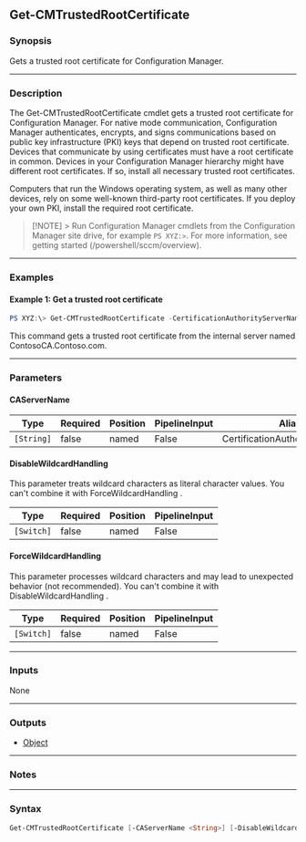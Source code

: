 Get-CMTrustedRootCertificate
----------------------------




### Synopsis
Gets a trusted root certificate for Configuration Manager.



---


### Description

The Get-CMTrustedRootCertificate cmdlet gets a trusted root certificate for Configuration Manager. For native mode communication, Configuration Manager authenticates, encrypts, and signs communications based on public key infrastructure (PKI) keys that depend on trusted root certificate. Devices that communicate by using certificates must have a root certificate in common. Devices in your Configuration Manager hierarchy might have different root certificates. If so, install all necessary trusted root certificates.



Computers that run the Windows operating system, as well as many other devices, rely on some well-known third-party root certificates. If you deploy your own PKI, install the required root certificate.



> [!NOTE] > Run Configuration Manager cmdlets from the Configuration Manager site drive, for example `PS XYZ:>`. For more information, see getting started (/powershell/sccm/overview).



---


### Examples
#### Example 1: Get a trusted root certificate
```PowerShell
PS XYZ:\> Get-CMTrustedRootCertificate -CertificationAuthorityServerName "ContosoCA.Contoso.com"
```
This command gets a trusted root certificate from the internal server named ContosoCA.Contoso.com.


---


### Parameters
#### **CAServerName**








|Type      |Required|Position|PipelineInput|Aliases                         |
|----------|--------|--------|-------------|--------------------------------|
|`[String]`|false   |named   |False        |CertificationAuthorityServerName|



#### **DisableWildcardHandling**

This parameter treats wildcard characters as literal character values. You can't combine it with ForceWildcardHandling .






|Type      |Required|Position|PipelineInput|
|----------|--------|--------|-------------|
|`[Switch]`|false   |named   |False        |



#### **ForceWildcardHandling**

This parameter processes wildcard characters and may lead to unexpected behavior (not recommended). You can't combine it with DisableWildcardHandling .






|Type      |Required|Position|PipelineInput|
|----------|--------|--------|-------------|
|`[Switch]`|false   |named   |False        |





---


### Inputs
None





---


### Outputs
* [Object](https://learn.microsoft.com/en-us/dotnet/api/System.Object)






---


### Notes




---


### Syntax
```PowerShell
Get-CMTrustedRootCertificate [-CAServerName <String>] [-DisableWildcardHandling] [-ForceWildcardHandling] [<CommonParameters>]
```
